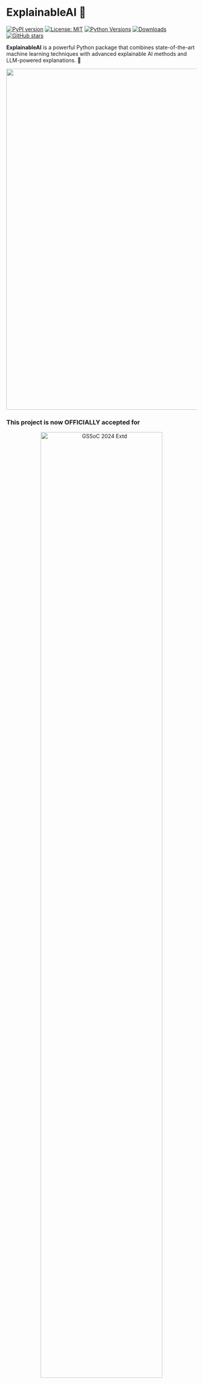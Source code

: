 # ExplainableAI 🚀

[![PyPI version](https://img.shields.io/pypi/v/explainableai.svg)](https://pypi.org/project/explainableai/)
[![License: MIT](https://img.shields.io/badge/License-MIT-yellow.svg)](https://opensource.org/licenses/MIT)
[![Python Versions](https://img.shields.io/pypi/pyversions/explainableai.svg)](https://pypi.org/project/explainableai/)
[![Downloads](https://pepy.tech/badge/explainableai)](https://pepy.tech/project/explainableai)
[![GitHub stars](https://img.shields.io/github/stars/ombhojane/explainableai.svg)](https://github.com/ombhojane/explainableai/stargazers)

**ExplainableAI** is a powerful Python package that combines state-of-the-art machine learning techniques with advanced explainable AI methods and LLM-powered explanations. 🌟

<img src="https://raw.githubusercontent.com/alo7lika/explainableai/refs/heads/main/Images/212284100-561aa473-3905-4a80-b561-0d28506553ee.gif" width="900">

### This project is now OFFICIALLY accepted for

<div align="center">
  <img src="https://raw.githubusercontent.com/alo7lika/explainableai/refs/heads/main/Images/329829127-e79eb6de-81b1-4ffb-b6ed-f018bb977e88.png" alt="GSSoC 2024 Extd" width="80%">
</div>

<div align="center">
  <img src="https://raw.githubusercontent.com/alo7lika/explainableai/refs/heads/main/Images/hacktober.png" alt="Hacktober fest 2024" width="80%">
</div>

<br>

<img src="https://raw.githubusercontent.com/alo7lika/explainableai/refs/heads/main/Images/212284100-561aa473-3905-4a80-b561-0d28506553ee.gif" width="900">

## 🌟 Key Features

| Feature                              | Description                                                                                          |
|--------------------------------------|------------------------------------------------------------------------------------------------------|
| 📊 **Automated EDA**                 | Gain quick insights into your dataset.                                                               |
| 🧠 **Model Performance Evaluation**   | Comprehensive metrics for model assessment.                                                          |
| 📈 **Feature Importance Analysis**    | Understand which features drive your model's decisions.                                               |
| 🔍 **SHAP Integration**              | Deep insights into model behavior using SHAP (SHapley Additive exPlanations).                         |
| 📊 **Interactive Visualizations**     | Explore model insights through intuitive charts and graphs.                                           |
| 🤖 **LLM-Powered Explanations**       | Get human-readable explanations for model results and individual predictions.                         |
| 📑 **Automated Report Generation**    | Create professional PDF reports with a single command.                                                |
| 🔀 **Multi-Model Support**            | Compare and analyze multiple ML models simultaneously.                                                |
| ⚙️ **Easy-to-Use Interface**          | Simple API for model fitting, analysis, and prediction.                                               |

---

## 🚀 Quick Start

```bash
pip install explainableai
```
# ExplainableAI Example: Iris Dataset with Random Forest

## 📝 Code Overview

This example demonstrates how to use the `ExplainableAI` package to fit a Random Forest model on the Iris dataset, analyze model behavior, and generate an LLM-powered explanation and PDF report.

```python
from explainableai import XAIWrapper
from sklearn.datasets import load_iris
from sklearn.model_selection import train_test_split
from sklearn.ensemble import RandomForestClassifier

# Load dataset
X, y = load_iris(return_X_y=True, as_frame=True)
X_train, X_test, y_train, y_test = train_test_split(X, y, test_size=0.2, random_state=42)

# Initialize and fit model
xai = XAIWrapper()
model = RandomForestClassifier(n_estimators=100, random_state=42)
xai.fit(model, X_train, y_train)

# Analyze and explain results
results = xai.analyze(X_test, y_test)
print(results['llm_explanation'])

# Generate report
xai.generate_report('iris_analysis.pdf')
```

## 🛠️ Installation & Setup

Install ExplainableAI via pip:

```bash
pip install explainableai
```
To use LLM-powered explanations, you need to set up the following environment variable:

```makefile
GEMINI_API_KEY=your_api_key_here
```
# 🖥️ Usage Examples

## Multimodal Example Usage for ExplainableAI

To create a **multimodal example usage** for your ExplainableAI project, we can incorporate various modes of interaction and output that enhance user engagement and understanding. This includes:

1. **Text Explanations**: Providing clear and concise explanations for model predictions.
2. **Dynamic Visualizations**: Integrating libraries to create real-time visualizations of model performance metrics and feature importance.
3. **Interactive Elements**: Utilizing libraries to create an interactive interface where users can input data for real-time predictions and view explanations.

### Implementation Steps

### Example Code

Here’s a sample implementation that incorporates these multimodal elements:

```python
from explainableai import XAIWrapper
from sklearn.ensemble import RandomForestClassifier
import pandas as pd
import streamlit as st

# Load your dataset (Replace 'your_dataset.csv' with the actual file)
df = pd.read_csv('your_dataset.csv')
X = df.drop(columns=['target_column'])
y = df['target_column']

# Initialize the model
model = RandomForestClassifier(n_estimators=100, random_state=42)

# Initialize XAIWrapper
xai = XAIWrapper()
xai.fit(model, X, y)

# Streamlit UI
st.title("Explainable AI Model Prediction")
st.write("This application provides explanations for model predictions and visualizations.")

# User Input for Prediction
user_input = {}
for feature in X.columns:
    user_input[feature] = st.number_input(feature, value=0.0)

# Make prediction
if st.button("Predict"):
    new_data = pd.DataFrame(user_input, index=[0])
    prediction, probabilities, explanation = xai.explain_prediction(new_data)
    
    st.write(f"**Prediction:** {prediction}")
    st.write(f"**Probabilities:** {probabilities}")
    st.write(f"**Explanation:** {explanation}")

    # Dynamic Visualization
    st.subheader("Feature Importance")
    st.pyplot(xai.plot_feature_importance(model))

    st.subheader("SHAP Values")
    st.pyplot(xai.plot_shap_values(model))

# Generate report button
if st.button("Generate Report"):
    xai.generate_report('model_analysis_report.pdf')
    st.write("Report generated!")
```

### 🤖 Explaining Individual Predictions

```python
# After fitting the model

# New data to be explained
new_data = {'feature_1': value1, 'feature_2': value2, ...}  # Dictionary of feature values

# Make a prediction with explanation
prediction, probabilities, explanation = xai.explain_prediction(new_data)

print(f"Prediction: {prediction}")
print(f"Probabilities: {probabilities}")
print(f"Explanation: {explanation}")
```
## 📊 Feature Overview

| Module                | Description                                                                                     |
|-----------------------|-------------------------------------------------------------------------------------------------|
| `explore()`           | Automated exploratory data analysis (EDA) to uncover hidden insights.                         |
| `fit()`               | Train and analyze models with a simple API. Supports multiple models.                         |
| `analyze()`           | Evaluate model performance with SHAP and LLM-based explanations.                               |
| `explain_prediction()` | Explain individual predictions in plain English using LLMs.                                    |
| `generate_report()`    | Create professional PDF reports with visuals, explanations, and analysis.                     |

---

## 🌍 Running Locally

To run ExplainableAI locally:

1. **Clone the repository**:

   ```bash
   git clone https://github.com/ombhojane/explainableai.git
   cd explainableai
   ```
2.**Install Dependencies**:

To install the required dependencies, run the following command:

```bash
pip install -r requirements.txt
```
3.**Set up your environment variables**:

   Add your `GEMINI_API_KEY` to the `.env` file.

   ```bash
   GEMINI_API_KEY=your_api_key_here
```
---

### 🤝 Contributing
We welcome contributions to ExplainableAI! Please check out our [Contributing Guidelines](CONTRIBUTING.md) to get started. Contributions are what make the open-source community an incredible place to learn, inspire, and create.

<!--line-->
<img src="https://raw.githubusercontent.com/alo7lika/explainableai/refs/heads/main/Images/212284100-561aa473-3905-4a80-b561-0d28506553ee.gif" width="900">


## Stargazers ❤️

<div align='left'>

[![Stargazers repo roster for @ombhojane/explainableai](https://reporoster.com/stars/dark/ombhojane/explainableai)](https://github.com/ombhojane/explainableai/stargazers)


</div>

## Forkers ❤️

[![Forkers repo roster for @ombhojane/explainableai](https://reporoster.com/forks/dark/ombhojane/explainableai)](https://github.com/ombhojane/explainableai/network/members)


<!--line-->
<img src="https://raw.githubusercontent.com/alo7lika/explainableai/refs/heads/main/Images/212284100-561aa473-3905-4a80-b561-0d28506553ee.gif" width="900">





### 📄 License
ExplainableAI is licensed under the [MIT License](https://opensource.org/licenses/MIT).

---

### 🙌 Acknowledgements
ExplainableAI builds upon several open-source libraries, including:

- [scikit-learn](https://scikit-learn.org/)
- [SHAP](https://github.com/slundberg/shap)
- [Matplotlib](https://matplotlib.org/)
- [XGBoost](https://xgboost.readthedocs.io/)

## 🌍 Our Valuable Contributors

<p align="center">
      <a href="https://github.com/ombhojane/explainableai/graphs/contributors">
         <img src="https://api.vaunt.dev/v1/github/entities/ombhojane/repositories/explainableai/contributors?format=svg&limit=54" width="700" height="250" />
      </a>
</p>

<br>

### 🎉 Thank You to All Our Amazing Contributors! 🎉

We are incredibly grateful for your dedication and hard work. Your contributions have been invaluable in making this project a success. Thank you for being a part of our journey!

**Let's continue to build great things together! 🚀**

## Connect with Us 🤝

Thank you for exploring this project! We’d love to connect and hear from you. Reach out through any of the platforms below:

[![Twitter](https://img.shields.io/badge/Twitter-1DA1F2?style=for-the-badge&logo=twitter&logoColor=white)](https://x.com/ombhojane05)
[![Email](https://img.shields.io/badge/Email-D14836?style=for-the-badge&logo=gmail&logoColor=white)](mailto:ombhojane05@gmail.com)
[![GitHub](https://img.shields.io/badge/GitHub-181717?style=for-the-badge&logo=github&logoColor=white)](https://github.com/ombhojane)



